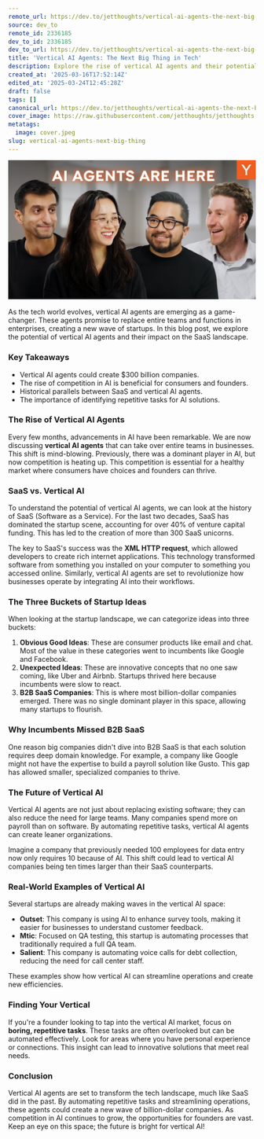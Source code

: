 ```yaml
---
remote_url: https://dev.to/jetthoughts/vertical-ai-agents-the-next-big-thing-in-tech-7cb
source: dev_to
remote_id: 2336185
dev_to_id: 2336185
dev_to_url: https://dev.to/jetthoughts/vertical-ai-agents-the-next-big-thing-in-tech-7cb
title: 'Vertical AI Agents: The Next Big Thing in Tech'
description: Explore the rise of vertical AI agents and their potential to revolutionize the tech landscape. Discover how these agents could create billion-dollar companies by automating repetitive tasks and streamlining operations.
created_at: '2025-03-16T17:52:14Z'
edited_at: '2025-03-24T12:45:28Z'
draft: false
tags: []
canonical_url: https://dev.to/jetthoughts/vertical-ai-agents-the-next-big-thing-in-tech-7cb
cover_image: https://raw.githubusercontent.com/jetthoughts/jetthoughts.github.io/master/content/blog/vertical-ai-agents-next-big-thing/cover.jpeg
metatags:
  image: cover.jpeg
slug: vertical-ai-agents-next-big-thing
---
```

[![Vertical AI Agents: The Next Big Thing in Tech](file_0.jpg)](https://www.youtube.com/watch?v=ASABxNenD_U)

As the tech world evolves, vertical AI agents are emerging as a game-changer. These agents promise to replace entire teams and functions in enterprises, creating a new wave of startups. In this blog post, we explore the potential of vertical AI agents and their impact on the SaaS landscape.

### Key Takeaways

*   Vertical AI agents could create $300 billion companies.
*   The rise of competition in AI is beneficial for consumers and founders.
*   Historical parallels between SaaS and vertical AI agents.
*   The importance of identifying repetitive tasks for AI solutions.

### The Rise of Vertical AI Agents

Every few months, advancements in AI have been remarkable. We are now discussing **vertical AI agents** that can take over entire teams in businesses. This shift is mind-blowing. Previously, there was a dominant player in AI, but now competition is heating up. This competition is essential for a healthy market where consumers have choices and founders can thrive.

### SaaS vs. Vertical AI

To understand the potential of vertical AI agents, we can look at the history of SaaS (Software as a Service). For the last two decades, SaaS has dominated the startup scene, accounting for over 40% of venture capital funding. This has led to the creation of more than 300 SaaS unicorns.

The key to SaaS's success was the **XML HTTP request**, which allowed developers to create rich internet applications. This technology transformed software from something you installed on your computer to something you accessed online. Similarly, vertical AI agents are set to revolutionize how businesses operate by integrating AI into their workflows.

### The Three Buckets of Startup Ideas

When looking at the startup landscape, we can categorize ideas into three buckets:

1.  **Obvious Good Ideas**: These are consumer products like email and chat. Most of the value in these categories went to incumbents like Google and Facebook.
2.  **Unexpected Ideas**: These are innovative concepts that no one saw coming, like Uber and Airbnb. Startups thrived here because incumbents were slow to react.
3.  **B2B SaaS Companies**: This is where most billion-dollar companies emerged. There was no single dominant player in this space, allowing many startups to flourish.

### Why Incumbents Missed B2B SaaS

One reason big companies didn't dive into B2B SaaS is that each solution requires deep domain knowledge. For example, a company like Google might not have the expertise to build a payroll solution like Gusto. This gap has allowed smaller, specialized companies to thrive.

### The Future of Vertical AI

Vertical AI agents are not just about replacing existing software; they can also reduce the need for large teams. Many companies spend more on payroll than on software. By automating repetitive tasks, vertical AI agents can create leaner organizations.

Imagine a company that previously needed 100 employees for data entry now only requires 10 because of AI. This shift could lead to vertical AI companies being ten times larger than their SaaS counterparts.

### Real-World Examples of Vertical AI

Several startups are already making waves in the vertical AI space:

*   **Outset**: This company is using AI to enhance survey tools, making it easier for businesses to understand customer feedback.
*   **Mtic**: Focused on QA testing, this startup is automating processes that traditionally required a full QA team.
*   **Salient**: This company is automating voice calls for debt collection, reducing the need for call center staff.

These examples show how vertical AI can streamline operations and create new efficiencies.

### Finding Your Vertical

If you're a founder looking to tap into the vertical AI market, focus on **boring, repetitive tasks**. These tasks are often overlooked but can be automated effectively. Look for areas where you have personal experience or connections. This insight can lead to innovative solutions that meet real needs.

### Conclusion

Vertical AI agents are set to transform the tech landscape, much like SaaS did in the past. By automating repetitive tasks and streamlining operations, these agents could create a new wave of billion-dollar companies. As competition in AI continues to grow, the opportunities for founders are vast. Keep an eye on this space; the future is bright for vertical AI!
